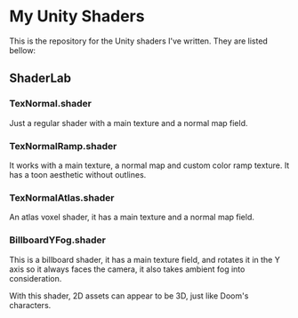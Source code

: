 # My Unity Shaders
This is the repository for the Unity shaders I've written.
They are listed bellow:

## ShaderLab


### TexNormal.shader
Just a regular shader with a main texture and a normal map field.

### TexNormalRamp.shader 
It works with a main texture, a normal map and custom color ramp texture. It has a toon aesthetic without outlines.

### TexNormalAtlas.shader
An atlas voxel shader, it has a main texture and a normal map field.

### BillboardYFog.shader
This is a billboard shader, it has a main texture field, and rotates it in the Y axis so it always faces the camera, it also takes ambient fog into consideration.

With this shader, 2D assets can appear to be 3D, just like Doom's characters.
